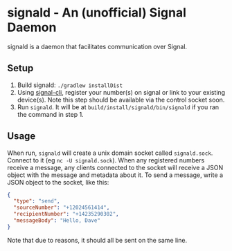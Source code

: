 # signald - An (unofficial) Signal Daemon

signald is a daemon that facilitates communication over Signal.


## Setup

1. Build signald: `./gradlew installDist`
1. Using [signal-cli](https://github.com/Asamk/signal-cli), register your number(s) on signal or link to your existing device(s). Note this step should be available via the control socket soon.
1. Run `signald`. It will be at `build/install/signald/bin/signald` if you ran the command in step 1.

## Usage
When run, `signald` will create a unix domain socket called `signald.sock`. Connect to it (eg `nc -U signald.sock`).
When any registered numbers receive a message, any clients connected to the socket will receive a JSON object with the
message and metadata about it. To send a message, write a JSON object to the socket, like this:

```json
{
  "type": "send",
  "sourceNumber": "+12024561414",
  "recipientNumber": "+14235290302",
  "messageBody": "Hello, Dave"
}
```


Note that due to reasons, it should all be sent on the same line.
